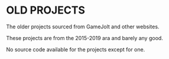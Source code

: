 # OLD PROJECTS
The older projects sourced from GameJolt and other websites.



These projects are from the 2015-2019 ara and barely any good.

No source code available for the projects except for one.
